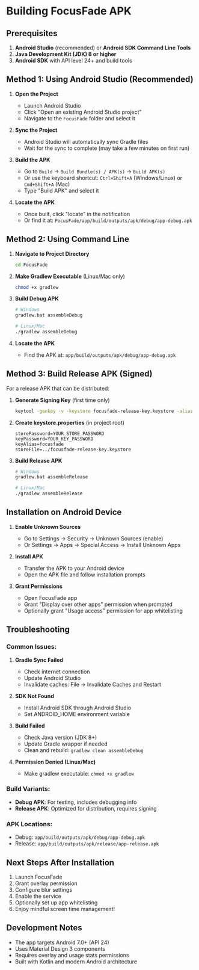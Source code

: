 # Building FocusFade APK

## Prerequisites

1. **Android Studio** (recommended) or **Android SDK Command Line Tools**
2. **Java Development Kit (JDK) 8 or higher**
3. **Android SDK** with API level 24+ and build tools

## Method 1: Using Android Studio (Recommended)

1. **Open the Project**
   - Launch Android Studio
   - Click "Open an existing Android Studio project"
   - Navigate to the `FocusFade` folder and select it

2. **Sync the Project**
   - Android Studio will automatically sync Gradle files
   - Wait for the sync to complete (may take a few minutes on first run)

3. **Build the APK**
   - Go to `Build` → `Build Bundle(s) / APK(s)` → `Build APK(s)`
   - Or use the keyboard shortcut: `Ctrl+Shift+A` (Windows/Linux) or `Cmd+Shift+A` (Mac)
   - Type "Build APK" and select it

4. **Locate the APK**
   - Once built, click "locate" in the notification
   - Or find it at: `FocusFade/app/build/outputs/apk/debug/app-debug.apk`

## Method 2: Using Command Line

1. **Navigate to Project Directory**
   ```bash
   cd FocusFade
   ```

2. **Make Gradlew Executable** (Linux/Mac only)
   ```bash
   chmod +x gradlew
   ```

3. **Build Debug APK**
   ```bash
   # Windows
   gradlew.bat assembleDebug
   
   # Linux/Mac
   ./gradlew assembleDebug
   ```

4. **Locate the APK**
   - Find the APK at: `app/build/outputs/apk/debug/app-debug.apk`

## Method 3: Build Release APK (Signed)

For a release APK that can be distributed:

1. **Generate Signing Key** (first time only)
   ```bash
   keytool -genkey -v -keystore focusfade-release-key.keystore -alias focusfade -keyalg RSA -keysize 2048 -validity 10000
   ```

2. **Create keystore.properties** (in project root)
   ```properties
   storePassword=YOUR_STORE_PASSWORD
   keyPassword=YOUR_KEY_PASSWORD
   keyAlias=focusfade
   storeFile=../focusfade-release-key.keystore
   ```

3. **Build Release APK**
   ```bash
   # Windows
   gradlew.bat assembleRelease
   
   # Linux/Mac
   ./gradlew assembleRelease
   ```

## Installation on Android Device

1. **Enable Unknown Sources**
   - Go to Settings → Security → Unknown Sources (enable)
   - Or Settings → Apps → Special Access → Install Unknown Apps

2. **Install APK**
   - Transfer the APK to your Android device
   - Open the APK file and follow installation prompts

3. **Grant Permissions**
   - Open FocusFade app
   - Grant "Display over other apps" permission when prompted
   - Optionally grant "Usage access" permission for app whitelisting

## Troubleshooting

### Common Issues:

1. **Gradle Sync Failed**
   - Check internet connection
   - Update Android Studio
   - Invalidate caches: File → Invalidate Caches and Restart

2. **SDK Not Found**
   - Install Android SDK through Android Studio
   - Set ANDROID_HOME environment variable

3. **Build Failed**
   - Check Java version (JDK 8+)
   - Update Gradle wrapper if needed
   - Clean and rebuild: `gradlew clean assembleDebug`

4. **Permission Denied (Linux/Mac)**
   - Make gradlew executable: `chmod +x gradlew`

### Build Variants:

- **Debug APK**: For testing, includes debugging info
- **Release APK**: Optimized for distribution, requires signing

### APK Locations:

- Debug: `app/build/outputs/apk/debug/app-debug.apk`
- Release: `app/build/outputs/apk/release/app-release.apk`

## Next Steps After Installation

1. Launch FocusFade
2. Grant overlay permission
3. Configure blur settings
4. Enable the service
5. Optionally set up app whitelisting
6. Enjoy mindful screen time management!

## Development Notes

- The app targets Android 7.0+ (API 24)
- Uses Material Design 3 components
- Requires overlay and usage stats permissions
- Built with Kotlin and modern Android architecture
